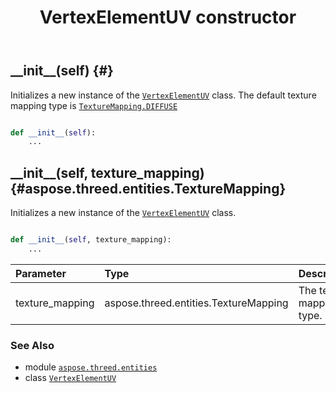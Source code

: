 ﻿---
title: VertexElementUV constructor
second_title: Aspose.3D for Python via .NET API References
description: 
type: docs
weight: 10
url: /python-net/aspose.threed.entities/vertexelementuv/__init__/
is_root: false
---

## \_\_init\_\_(self) {#}

Initializes a new instance of the [`VertexElementUV`](/3d/python-net/aspose.threed.entities/vertexelementuv) class.
The default texture mapping type is [`TextureMapping.DIFFUSE`](/3d/python-net/aspose.threed.entities/texturemapping#DIFFUSE)



```python

def __init__(self):
    ...
```




## \_\_init\_\_(self, texture_mapping) {#aspose.threed.entities.TextureMapping}

Initializes a new instance of the [`VertexElementUV`](/3d/python-net/aspose.threed.entities/vertexelementuv) class.



```python

def __init__(self, texture_mapping):
    ...
```


| Parameter | Type | Description |
| :- | :- | :- |
| texture_mapping | aspose.threed.entities.TextureMapping | The texture mapping type. |



### See Also
* module [`aspose.threed.entities`](../../)
* class [`VertexElementUV`](/3d/python-net/aspose.threed.entities/vertexelementuv)
